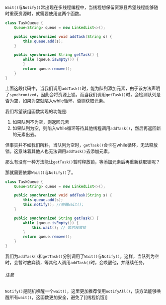 `Wait()`与`Notify()`常出现在多线程编程中，当线程想保留资源且希望线程能够随时重获资源时，就需要使用这两个函数。

```java
class TaskQueue {
    Queue<String> queue = new LinkedList<>();

    public synchronized void addTask(String s) {
        this.queue.add(s);
    }

    public synchronized String getTask() {
        while (queue.isEmpty()) {
        }
        return queue.remove();
    }
}
```
上面这段代码中，当我们调用`addTask()`时，能为队列添加元素，由于该方法声明了`synchronized`，因此会将资源上锁。而当我们调用`getTask()`时，会检测队列是否为空，如果为空就陷入while循环，否则获取元素。

我们希望该组函数实现的功能是:
1. 如果队列不为空，则返回元素
2. 如果队列为空，则陷入while循环等待其他线程调用`addTask()`，然后再返回新的元素出去。

但事实并不如我们所料，当队列为空时，`getTask()`会卡在while循环，无法释放锁。这意味着其他人也无法调用`addTask()`去添加元素。

那么有没有一种方法能让`getTask()`暂时释放锁，等添加元素后再重新获取锁呢？

那就需要依靠`Wait()`与`Notify()`了。

```java
class TaskQueue {
    Queue<String> queue = new LinkedList<>();

    public synchronized void addTask(String s) {
        this.queue.add(s);
		this.notify(); //唤醒wait();
    }

    public synchronized String getTask() {
        while (queue.isEmpty()) {
			this.wait(); // 暂时释放锁
        }
        return queue.remove();
    }
}
```

我们为`addTask()`和`getTask()`分别调用了`Wait()`与`Notify()`，这样，当队列为空时，会暂时放弃锁，等其他人调用`addTask()`时，会唤醒他，并继续任务。

###### 注意
`Notify()`是随机唤醒一个`wait()`，这里更加推荐使用`notifyAll()`，该方法能够唤醒所有`wait()`，这函数更加安全，避免了[[线程饥饿]]